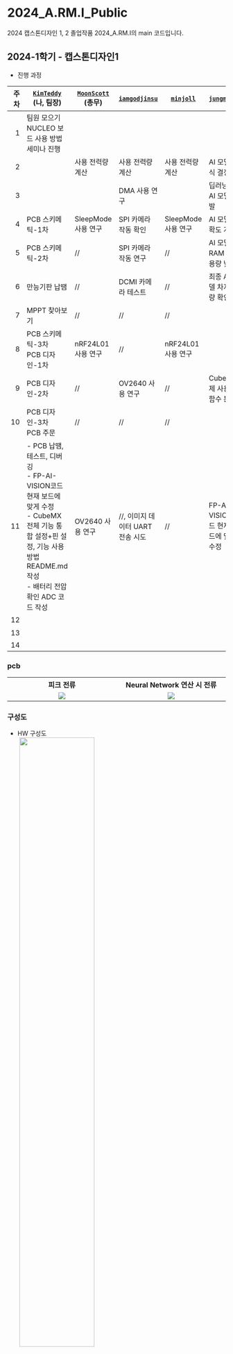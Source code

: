 # 2024_A.RM.I_Public
2024 캡스톤디자인 1, 2 졸업작품 2024_A.RM.I의 main 코드입니다.



## 2024-1학기 - 캡스톤디자인1
- 진행 과정<br>
  <!-- 순서:  KimTeddy / MoonScott / iamgodjinsu / minjoll / jungminhye -->
| 주차 | <a href="https://github.com/KimTeddy/2024_A.RM.I/commits?author=KimTeddy"><code>KimTeddy</code></a><br>(나, 팀장) | <a href="https://github.com/KimTeddy/2024_A.RM.I/commits?author=MoonScott"><code>MoonScott</code></a><br>(총무) | <a href="https://github.com/KimTeddy/2024_A.RM.I/commits?author=iamgodjinsu"><code>iamgodjinsu</code></a> | <a href="https://github.com/KimTeddy/2024_A.RM.I/commits?author=minjoll"><code>minjoll</code></a> | <a href="https://github.com/KimTeddy/2024_A.RM.I/commits?author=jungminhye"><code>jungminhye</code></a> | 공통 |
|-:|-----|-----|-----|-----|-----|-|
| 1| 팀원 모으기<br>NUCLEO 보드 사용 방법 세미나 진행<br>|  |  |  |  | STM32CubeIDE 프로그램 사용 방법 익히기
| 2|  | 사용 전력량 계산 | 사용 전력량 계산 | 사용 전력량 계산 | AI 모델 형식 결정 | 필요 SPEC 분석
| 3|  |  | DMA 사용 연구 |  | 딥러닝 -> AI 모델 개발 | 부품 구매-1차
| 4| PCB 스키메틱-1차 | SleepMode 사용 연구 | SPI 카메라 작동 확인 | SleepMode 사용 연구 | AI 모델 정확도 개선 |
| 5| PCB 스키메틱-2차 | // | SPI 카메라 작동 연구 | // | AI 모델 RAM 차지 용량 낮추기 | 부품 구매-2차
| 6| 만능기판 납땜 | // | DCMI 카메라 테스트 | // | 최종 AI 모델 차지 용량 확인 |
| 7| MPPT 찾아보기 | // | // | // |  |
| 8| PCB 스키메틱-3차<br>PCB 디자인-1차 | nRF24L01 사용 연구 | // | nRF24L01 사용 연구 |  |
| 9| PCB 디자인-2차 | // | OV2640 사용 연구 | // | Cube.AI 예제 사용자 함수 분석 |
|10| PCB 디자인-3차<br>PCB 주문 | // | // | // |  | 부품 구매-3차
|11| - PCB 납땜, 테스트, 디버깅<br>- FP-AI-VISION코드 현재 보드에 맞게 수정<br>- CubeMX 전체 기능 통합 설정+핀 설정, 기능 사용 방법 README.md 작성<br>- 배터리 전압 확인 ADC 코드 작성 | OV2640 사용 연구 | //, 이미지 데이터 UART 전송 시도 | // | FP-AI-VISION코드 현재 보드에 맞게 수정 | 
|12|  |  |  |  |  | 판넬 제작
|13|  |  |  |  |  | 작품 전시
|14|  |  |  |  |  |
### pcb
<table>
    <tr align=center>
        <th width=35%>피크 전류</th>
        <th width=35%>Neural Network 연산 시 전류</td>
    </tr>
    <tr>
      <td align=center><img src="https://github.com/KimTeddy/2024_A.RM.I_Public/assets/68770209/887c4f98-7ed3-4951-9eee-dfe40d755ce4" width="%"></td>
      <td align=center><img src="https://github.com/KimTeddy/2024_A.RM.I_Public/assets/68770209/7fb04112-5832-4a31-a653-356fcf7f8705" width="%"></td>
    </tr>
</table>
  <!-- 
![240509_ARMI_PCB_0603_5](https://github.com/KimTeddy/2024_A.RM.I_Public/assets/68770209/887c4f98-7ed3-4951-9eee-dfe40d755ce4)
![240509_ARMI_PCB_0603_6](https://github.com/KimTeddy/2024_A.RM.I_Public/assets/68770209/7fb04112-5832-4a31-a653-356fcf7f8705)
 -->

### 구성도
- HW 구성도<br>
&nbsp;<img src="https://github.com/KimTeddy/2024_A.RM.I_Public/assets/68770209/6d7bc5bb-5b66-4aa1-8b81-71c2848d737e" width="60%">

- SW 구성도<br>
&nbsp;<img src="https://github.com/KimTeddy/2024_A.RM.I_Public/assets/68770209/8eb6e8f9-d6c1-46a1-b9cd-afa93e3de618" width="60%">

- AI Network Model<br>
&nbsp;<img src="https://github.com/KimTeddy/2024_A.RM.I_Public/assets/68770209/f937bddf-4006-49fb-a1fd-5cb3fe8f77e1" width="30%">
  <!-- ![HW구성도](https://github.com/KimTeddy/2024_A.RM.I_Public/assets/68770209/6d7bc5bb-5b66-4aa1-8b81-71c2848d737e) -->
  <!-- ![SW구성도](https://github.com/KimTeddy/2024_A.RM.I_Public/assets/68770209/8eb6e8f9-d6c1-46a1-b9cd-afa93e3de618) -->
  <!-- ![ai_network_model_test_quant_msy tflite_c_info json](https://github.com/KimTeddy/2024_A.RM.I_Public/assets/68770209/f937bddf-4006-49fb-a1fd-5cb3fe8f77e1) -->

## 전류 측정
<table>
    <tr align=center>
        <th width=35%>피크 전류</th>
        <th width=35%>Neural Network 연산 시 전류</td>
    </tr>
    <tr>
      <td align=center><img src="https://github.com/KimTeddy/2024_A.RM.I_Public/assets/68770209/dc2dc392-b3c3-4f36-a33f-604725e70a85" width="35%"></td>
      <td align=center><img src="https://github.com/KimTeddy/2024_A.RM.I_Public/assets/68770209/78ce6964-d8cf-4036-9db8-de0fb46e3ddb" width="35%"></td>
    </tr>
</table>
###
  <!-- 
![KakaoTalk_20240604_165802999_01](https://github.com/KimTeddy/2024_A.RM.I_Public/assets/68770209/dc2dc392-b3c3-4f36-a33f-604725e70a85)
![KakaoTalk_20240604_165802999](https://github.com/KimTeddy/2024_A.RM.I_Public/assets/68770209/78ce6964-d8cf-4036-9db8-de0fb46e3ddb)
 -->

## 2024-2학기 - 캡스톤디자인2
- 컴퓨터와 통신
